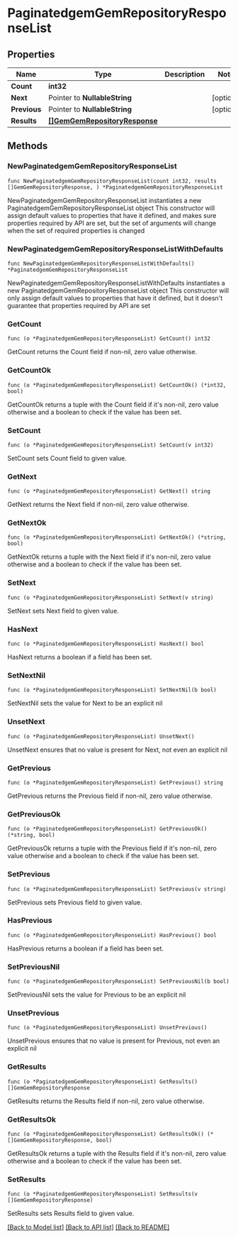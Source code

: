 # PaginatedgemGemRepositoryResponseList

## Properties

Name | Type | Description | Notes
------------ | ------------- | ------------- | -------------
**Count** | **int32** |  | 
**Next** | Pointer to **NullableString** |  | [optional] 
**Previous** | Pointer to **NullableString** |  | [optional] 
**Results** | [**[]GemGemRepositoryResponse**](GemGemRepositoryResponse.md) |  | 

## Methods

### NewPaginatedgemGemRepositoryResponseList

`func NewPaginatedgemGemRepositoryResponseList(count int32, results []GemGemRepositoryResponse, ) *PaginatedgemGemRepositoryResponseList`

NewPaginatedgemGemRepositoryResponseList instantiates a new PaginatedgemGemRepositoryResponseList object
This constructor will assign default values to properties that have it defined,
and makes sure properties required by API are set, but the set of arguments
will change when the set of required properties is changed

### NewPaginatedgemGemRepositoryResponseListWithDefaults

`func NewPaginatedgemGemRepositoryResponseListWithDefaults() *PaginatedgemGemRepositoryResponseList`

NewPaginatedgemGemRepositoryResponseListWithDefaults instantiates a new PaginatedgemGemRepositoryResponseList object
This constructor will only assign default values to properties that have it defined,
but it doesn't guarantee that properties required by API are set

### GetCount

`func (o *PaginatedgemGemRepositoryResponseList) GetCount() int32`

GetCount returns the Count field if non-nil, zero value otherwise.

### GetCountOk

`func (o *PaginatedgemGemRepositoryResponseList) GetCountOk() (*int32, bool)`

GetCountOk returns a tuple with the Count field if it's non-nil, zero value otherwise
and a boolean to check if the value has been set.

### SetCount

`func (o *PaginatedgemGemRepositoryResponseList) SetCount(v int32)`

SetCount sets Count field to given value.


### GetNext

`func (o *PaginatedgemGemRepositoryResponseList) GetNext() string`

GetNext returns the Next field if non-nil, zero value otherwise.

### GetNextOk

`func (o *PaginatedgemGemRepositoryResponseList) GetNextOk() (*string, bool)`

GetNextOk returns a tuple with the Next field if it's non-nil, zero value otherwise
and a boolean to check if the value has been set.

### SetNext

`func (o *PaginatedgemGemRepositoryResponseList) SetNext(v string)`

SetNext sets Next field to given value.

### HasNext

`func (o *PaginatedgemGemRepositoryResponseList) HasNext() bool`

HasNext returns a boolean if a field has been set.

### SetNextNil

`func (o *PaginatedgemGemRepositoryResponseList) SetNextNil(b bool)`

 SetNextNil sets the value for Next to be an explicit nil

### UnsetNext
`func (o *PaginatedgemGemRepositoryResponseList) UnsetNext()`

UnsetNext ensures that no value is present for Next, not even an explicit nil
### GetPrevious

`func (o *PaginatedgemGemRepositoryResponseList) GetPrevious() string`

GetPrevious returns the Previous field if non-nil, zero value otherwise.

### GetPreviousOk

`func (o *PaginatedgemGemRepositoryResponseList) GetPreviousOk() (*string, bool)`

GetPreviousOk returns a tuple with the Previous field if it's non-nil, zero value otherwise
and a boolean to check if the value has been set.

### SetPrevious

`func (o *PaginatedgemGemRepositoryResponseList) SetPrevious(v string)`

SetPrevious sets Previous field to given value.

### HasPrevious

`func (o *PaginatedgemGemRepositoryResponseList) HasPrevious() bool`

HasPrevious returns a boolean if a field has been set.

### SetPreviousNil

`func (o *PaginatedgemGemRepositoryResponseList) SetPreviousNil(b bool)`

 SetPreviousNil sets the value for Previous to be an explicit nil

### UnsetPrevious
`func (o *PaginatedgemGemRepositoryResponseList) UnsetPrevious()`

UnsetPrevious ensures that no value is present for Previous, not even an explicit nil
### GetResults

`func (o *PaginatedgemGemRepositoryResponseList) GetResults() []GemGemRepositoryResponse`

GetResults returns the Results field if non-nil, zero value otherwise.

### GetResultsOk

`func (o *PaginatedgemGemRepositoryResponseList) GetResultsOk() (*[]GemGemRepositoryResponse, bool)`

GetResultsOk returns a tuple with the Results field if it's non-nil, zero value otherwise
and a boolean to check if the value has been set.

### SetResults

`func (o *PaginatedgemGemRepositoryResponseList) SetResults(v []GemGemRepositoryResponse)`

SetResults sets Results field to given value.



[[Back to Model list]](../README.md#documentation-for-models) [[Back to API list]](../README.md#documentation-for-api-endpoints) [[Back to README]](../README.md)


